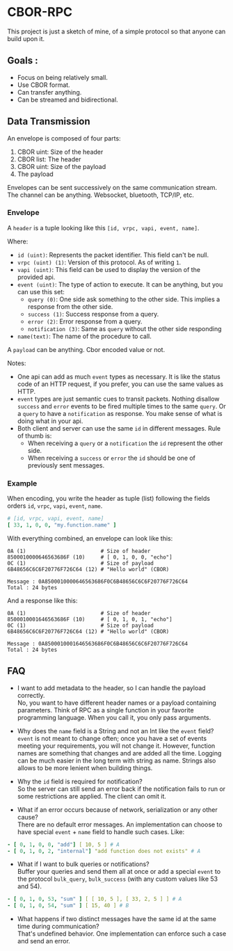 # CBOR-RPC

This project is just a sketch of mine, of a simple protocol so that anyone can build upon it.

## Goals :

- Focus on being relatively small.
- Use CBOR format.
- Can transfer anything.
- Can be streamed and bidirectional.

## Data Transmission

An envelope is composed of four parts:

1. CBOR uint: Size of the header
2. CBOR list: The header
3. CBOR uint: Size of the payload
4. The payload

Envelopes can be sent successively on the same communication stream. The channel can be anything. Websocket, bluetooth,
TCP/IP, etc.

### Envelope

A `header` is a tuple looking like this `[id, vrpc, vapi, event, name]`.

Where:

- `id (uint)`: Represents the packet identifier. This field can't be null.
- `vrpc (uint) (1)`: Version of this protocol. As of writing `1`.
- `vapi (uint)`: This field can be used to display the version of the provided api.
- `event (uint)`: The type of action to execute. It can be anything, but you can use this set:
    - `query (0)`: One side ask something to the other side. This implies a response from the other side.
    - `success (1)`: Success response from a query.
    - `error (2)`: Error response from a query.
    - `notification (3)`: Same as `query` without the other side responding
- `name(text)`: The name of the procedure to call.

A `payload` can be anything. Cbor encoded value or not.

Notes:

- One api can add as much `event` types as necessary. It is like the status code of an HTTP request, if you prefer, you
  can use the same values as HTTP.
- `event` types are just semantic cues to transit packets. Nothing disallow `success` and `error` events to be fired
  multiple times to the same `query`. Or a `query` to have a `notification` as response. You make sense of what is doing
  what in your api.
- Both client and server can use the same `id` in different messages. Rule of thumb is:
    - When receiving a `query` or a `notification` the `id` represent the other side.
    - When receiving a `success` or `error` the `id` should be one of previously sent messages.

### Example

When encoding, you write the header as tuple (list) following the fields orders `id`, `vrpc`, `vapi`, `event`, `name`.

```yaml
# [id, vrpc, vapi, event, name]
[ 33, 1, 0, 0, "my.function.name" ]
```

With everything combined, an envelope can look like this:

```
0A (1)                        # Size of header
8500010000646563686F (10)     # [ 0, 1, 0, 0, "echo"]
0C (1)                        # Size of payload
6B48656C6C6F20776F726C64 (12) # "Hello world" (CBOR)

Message : 0A8500010000646563686F0C6B48656C6C6F20776F726C64
Total : 24 bytes
```

And a response like this:

```
0A (1)                        # Size of header
8500010001646563686F (10)     # [ 0, 1, 0, 1, "echo"]
0C (1)                        # Size of payload
6B48656C6C6F20776F726C64 (12) # "Hello world" (CBOR)

Message : 0A8500010001646563686F0C6B48656C6C6F20776F726C64
Total : 24 bytes
```

## FAQ

- I want to add metadata to the header, so I can handle the payload correctly. </br>
  No, you want to have different header names or a payload containing parameters. Think of RPC as a single function in
  your favorite programming language. When you call it, you only pass arguments.

- Why does the `name` field is a String and not an Int like the `event` field? </br>
  `event` is not meant to change often; once you have a set of events meeting your requirements, you will not change it.
  However, function names are something that changes and are added all the time. Logging can be much easier in the
  long term with string as name. Strings also allows to be more lenient when building things.

- Why the `id` field is required for notification? </br>
  So the server can still send an error back if the notification fails to run or some restrictions are applied.
  The client can omit it.

- What if an error occurs because of network, serialization or any other cause? </br>
  There are no default error messages. An implementation can choose to have special `event` + `name` field to handle
  such cases. Like:

```yaml
- [ 0, 1, 0, 0, "add"] [ 10, 5 ] # A
- [ 0, 1, 0, 2, "internal"] "add function does not exists" # A
```

- What if I want to bulk queries or notifications? </br>
  Buffer your queries and send them all at once or add a special `event` to the protocol `bulk_query`,
  `bulk_success` (with any custom values like 53 and 54).

```yaml
- [ 0, 1, 0, 53, "sum" ] [ [ 10, 5 ], [ 33, 2, 5 ] ] # A
- [ 0, 1, 0, 54, "sum" ] [ 15, 40 ] # B
```

- What happens if two distinct messages have the same id at the same time during communication? </br>
  That's undefined behavior. One implementation can enforce such a case and send an error.
